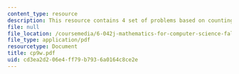 ```yaml
---
content_type: resource
description: This resource contains 4 set of problems based on counting I.
file: null
file_location: /coursemedia/6-042j-mathematics-for-computer-science-fall-2005/cd3ea2d206e4ff79b7936a0164c8ce2e_cp9w.pdf
file_type: application/pdf
resourcetype: Document
title: cp9w.pdf
uid: cd3ea2d2-06e4-ff79-b793-6a0164c8ce2e
---
```

